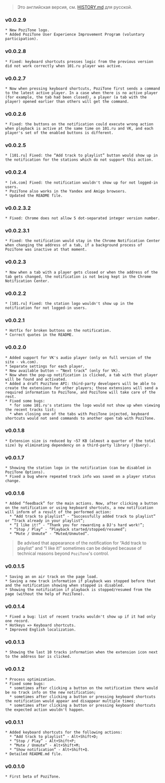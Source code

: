 > Это английская версия, см. [HISTORY.md](HISTORY.md) для русской.

### v0.0.2.9
    * New PoziTone logo.
    * Added PoziTone User Experience Improvement Program (voluntary participation).

### v0.0.2.8
    * Fixed: keyboard shortcuts presses logic from the previous version did not work correctly when 101.ru player was active.

### v0.0.2.7
    * Now when pressing keyboard shortcuts, PoziTone first sends a command to the latest active player. In a case when there is no active player (for example, the tab had been closed), a player (a tab with the player) opened earlier than others will get the command.

### v0.0.2.6
    * Fixed: the buttons on the notification could execute wrong action when playback is active at the same time on 101.ru and VK, and each player's set of the enabled buttons is different.

### v0.0.2.5
    * [101.ru] Fixed: the “Add track to playlist” button would show up in the notification for the stations which do not support this action.

### v0.0.2.4
    * [vk.com] Fixed: the notification wouldn't show up for not logged-in users.
    * PoziTone also works in the Yandex and Amigo browsers.
    * Updated the README file.

### v0.0.2.3.2
    * Fixed: Chrome does not allow 5 dot-separated integer version number.

### v0.0.2.3.1
    * Fixed: the notification would stay in the Chrome Notification Center when changing the address of a tab, if a background process of PoziTone was inactive at that moment.

### v0.0.2.3
    * Now when a tab with a player gets closed or when the address of the tab gets changed, the notification is not being kept in the Chrome Notification Center.

### v0.0.2.2
    * [101.ru] Fixed: the station logo wouldn't show up in the notification for not logged-in users.

### v0.0.2.1
    * Hotfix for broken buttons on the notification.
    * Correct quotes in the README.

### v0.0.2.0
    * Added support for VK's audio player (only on full version of the site - vk.com).
    * Separate settings for each player.
    * New available button – “Next track” (only for VK).
    * Now when the pop-up notification is clicked, a tab with that player will be found and activated.
    * Added a draft PoziTone API: third-party developers will be able to create the extensions for other players; those extensions will send a required information to PoziTone, and PoziTone will take care of the rest.
    * Fixed some bugs:
      * for some 101.ru's stations the logo would not show up when viewing the recent tracks list;
      * when closing one of the tabs with PoziTone injected, keyboard shortcuts would not send commands to another open tab with PoziTone.

### v0.0.1.8
    * Extension size is reduced by ~57 KB (almost a quarter of the total size) by eliminating dependency on a third-party library (jQuery).

### v0.0.1.7
    * Showing the station logo in the notification (can be disabled in PoziTone Options).
    * Fixed a bug where repeated track info was saved on a player status change.

### v0.0.1.6
    * Added “feedback” for the main actions. Now, after clicking a button on the notification or using keyboard shortcuts, a new notification will inform of a result of the performed action:
      * “Add track to playlist” - “Successfully added track to playlist” or “Track already in your playlist”;
      * “I like it!” - “Thank you for rewarding a DJ's hard work!”;
      * “Stop / Play” - “Playback started/stopped/resumed”;
      * “Mute / Unmute” - “Muted/Unmuted”.
> Be advised that appearance of the notification for “Add track to playlist” and “I like it!” sometimes can be delayed because of technical reasons beyond `PoziTone`'s control.

### v0.0.1.5
    * Saving an on air track on the page load.
    * Saving a new track information if playback was stopped before that and the notification showing when stopped is disabled.
    * Showing the notification if playback is stopped/resumed from the page (without the help of PoziTone).

### v0.0.1.4
    * Fixed a bug: list of recent tracks wouldn't show up if it had only one record.
    * Hotkeys => Keyboard shortcuts.
    * Improved English localization.

### v0.0.1.3
    * Showing the last 10 tracks information when the extension icon next to the address bar is clicked.

### v0.0.1.2
    * Process optimization.
    * Fixed some bugs:
      * sometimes after clicking a button on the notification there would be no track info on the new notification;
      * sometimes after clicking a button or pressing keyboard shortcuts the notification would appear and disappear multiple times;
      * sometimes after clicking a button or pressing keyboard shortcuts the expected action wouldn't happen.

### v0.0.1.1
    * Added keyboard shortcuts for the following actions: 
      * “Add track to playlist” - Alt+Shift+D;
      * “Stop / Play” - Alt+Shift+P;
      * “Mute / Unmute” - Alt+Shift+M;
      * “Show notification” - Alt+Shift+Q.
    * Detailed README.md file.

### v0.0.1.0
    * First beta of PoziTone.